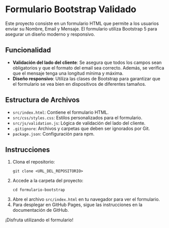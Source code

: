 # Formulario Bootstrap Validado

Este proyecto consiste en un formulario HTML que permite a los usuarios enviar su Nombre, Email y Mensaje. El formulario utiliza Bootstrap 5 para asegurar un diseño moderno y responsivo.

## Funcionalidad

- **Validación del lado del cliente**: Se asegura que todos los campos sean obligatorios y que el formato del email sea correcto. Además, se verifica que el mensaje tenga una longitud mínima y máxima.
- **Diseño responsivo**: Utiliza las clases de Bootstrap para garantizar que el formulario se vea bien en dispositivos de diferentes tamaños.

## Estructura de Archivos

- `src/index.html`: Contiene el formulario HTML.
- `src/css/styles.css`: Estilos personalizados para el formulario.
- `src/js/validation.js`: Lógica de validación del lado del cliente.
- `.gitignore`: Archivos y carpetas que deben ser ignorados por Git.
- `package.json`: Configuración para npm.

## Instrucciones

1. Clona el repositorio:
   ```
   git clone <URL_DEL_REPOSITORIO>
   ```
2. Accede a la carpeta del proyecto:
   ```
   cd formulario-bootstrap
   ```
3. Abre el archivo `src/index.html` en tu navegador para ver el formulario.
4. Para desplegar en GitHub Pages, sigue las instrucciones en la documentación de GitHub.

¡Disfruta utilizando el formulario!